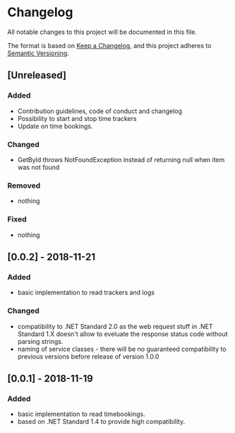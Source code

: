 # Changelog
All notable changes to this project will be documented in this file.

The format is based on [Keep a Changelog](https://keepachangelog.com/en/1.0.0/),
and this project adheres to [Semantic Versioning](https://semver.org/spec/v2.0.0.html).

## [Unreleased]
### Added
- Contribution guidelines, code of conduct and changelog
- Possibility to start and stop time trackers
- Update on time bookings.

### Changed
- GetById throws NotFoundException instead of returning null when item was not found 

### Removed
- nothing

### Fixed
- nothing


## [0.0.2] - 2018-11-21
### Added
- basic implementation to read trackers and logs

### Changed
- compatibility to .NET Standard 2.0 as the web request stuff in .NET Standard 1.X doesn't allow to eveluate the response status code without parsing strings.
- naming of service classes - there will be no guaranteed compatibility to previous versions before release of version 1.0.0


## [0.0.1] - 2018-11-19
### Added
- basic implementation to read timebookings.
- based on .NET Standard 1.4 to provide high compatibility.